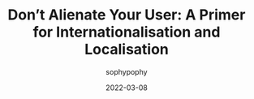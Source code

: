 ---
author: sophypophy
date: 2022-03-08
permalink: false
publisher: prototypr
tags:
  - user-experience
  - internationalization
  - localization
target_url: https://prototypr.io/post/dont-alienate-your-user-a-primer-for-internationalisation-localisation/
title: "Don’t Alienate Your User: A Primer for Internationalisation and Localisation"
---